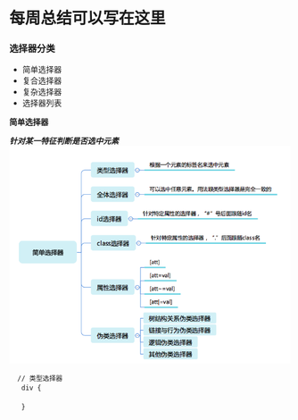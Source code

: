 # 每周总结可以写在这里

### 选择器分类

* 简单选择器
* 复合选择器
* 复杂选择器
* 选择器列表

**简单选择器**

***针对某一特征判断是否选中元素***
![运行结果](./images/1.png)
```html
  // 类型选择器
   div {

   }
```
